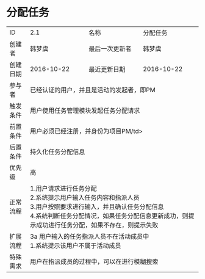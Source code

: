 # 分配任务
<table>
<tbody>
<tr><td>ID</td><td>2.1</td><td>名称</td><td>分配任务</td></tr>
<tr><td>创建者</td><td>韩梦虞</td><td>最后一次更新者</td><td>韩梦虞</td></tr>
<tr><td>创建日期</td><td>2016-10-22</td><td>最近更新日期</td><td>2016-10-22</td></tr>
<tr><td>参与者</td><td colspan="3">已经认证的用户，并且是活动的发起者，即PM</td></tr>
<tr><td>触发条件</td><td colspan="3">用户使用任务管理模块发起任务分配请求 </td></tr>
<tr><td>前置条件</td><td colspan="3">用户必须已经注册，并身份为项目PM/td></tr>
<tr><td>后置条件</td><td colspan="3">持久化任务分配信息</td></tr>
<tr><td>优先级</td><td colspan="3">高</td></tr>
<tr><td>正常流程</td><td colspan="3">1.用户请求进行任务分配<br>2.系统提示用户输入任务内容和指派人员<br>3.用户按照要求进行输入，并且确认任务分配信息<br>4.系统判断任务分配情况，如果任务分配信息更新成功，则提示成功进行任务分配，如果不存在，则提示失败</td></tr>
<tr><td>扩展流程</td><td colspan="3">3a 用户输入的任务指派人员不在活动成员中<br>1.系统提示该用户不属于活动成员</td></tr>
<tr><td>特殊需求</td><td colspan="3">用户在指派成员的过程中，可以在进行模糊搜索</td></tr>
</tbody>
</table>
